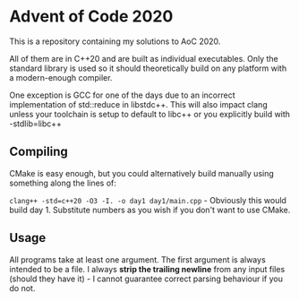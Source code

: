 # Advent of Code 2020

This is a repository containing my solutions to AoC 2020.

All of them are in C++20 and are built as individual executables.
Only the standard library is used so it should theoretically build on
any platform with a modern-enough compiler.

One exception is GCC for one of the days due to an incorrect implementation
of std::reduce in libstdc++. This will also impact clang unless your toolchain
is setup to default to libc++ or you explicitly build with -stdlib=libc++

## Compiling

CMake is easy enough, but you could alternatively build manually using
something along the lines of:

`clang++ -std=c++20 -O3 -I. -o day1 day1/main.cpp` - Obviously this would
build day 1. Substitute numbers as you wish if you don't want to use
CMake.

## Usage

All programs take at least one argument. The first argument is always
intended to be a file. I always **strip the trailing newline** from any
input files (should they have it) - I cannot guarantee correct parsing
behaviour if you do not.

